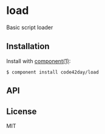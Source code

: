 
# load

  Basic script loader

## Installation

  Install with [component(1)](http://component.io):

    $ component install code42day/load

## API



## License

  MIT
